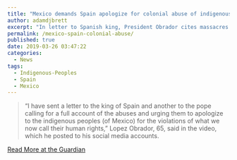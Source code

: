 ```yaml
---
title: "Mexico demands Spain apologize for colonial abuse of indigenous people"
author: adamdjbrett
excerpt: "In letter to Spanish king, President Obrador cites massacres and oppression during conquest of Mexico."
permalink: /mexico-spain-colonial-abuse/
published: true
date: 2019-03-26 03:47:22
categories:
  - News
tags:
  - Indigenous-Peoples
  - Spain
  - Mexico
---
```


> “I have sent a letter to the king of Spain and another to the pope calling for a full account of the abuses and urging them to apologize to the indigenous peoples (of Mexico) for the violations of what we now call their human rights,” Lopez Obrador, 65, said in the video, which he posted to his social media accounts.

[Read More at the Guardian](https://www.theguardian.com/world/2019/mar/25/mexico-demands-spain-apology-colonialism-obrador?utm_term=Autofeed&CMP=fb_us&utm_medium=Social&utm_source=Facebook&fbclid=IwAR1tADVPGf15iVN8gRJQFEMv3npcfS1bYTUwUwpFLhvMYAjqz5VdLWbJZFs#Echobox=1553557292)
